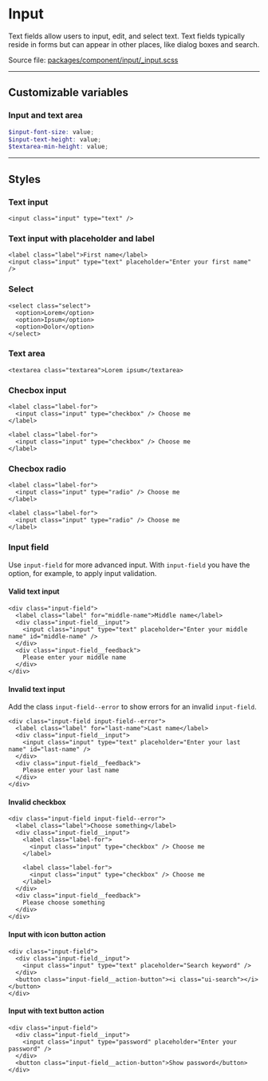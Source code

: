 # Input
Text fields allow users to input, edit, and select text. Text fields typically reside in forms but can appear in other places, like dialog boxes and search.

Source file: [packages/component/input/_input.scss](https://github.com/kpn/kpn-style/blob/master/packages/component/input/_input.scss)

---

## Customizable variables

### Input and text area
```scss
$input-font-size: value;
$input-text-height: value;
$textarea-min-height: value;
```

---

## Styles

### Text input
```html*example
<input class="input" type="text" />
```

### Text input with placeholder and label
```html*example
<label class="label">First name</label>
<input class="input" type="text" placeholder="Enter your first name" />
```

### Select
```html*example
<select class="select">
  <option>Lorem</option>
  <option>Ipsum</option>
  <option>Dolor</option>
</select>
```

### Text area
```html*example
<textarea class="textarea">Lorem ipsum</textarea>
```

### Checbox input
```html*example
<label class="label-for">
  <input class="input" type="checkbox" /> Choose me
</label>

<label class="label-for">
  <input class="input" type="checkbox" /> Choose me
</label>
```

### Checbox radio
```html*example
<label class="label-for">
  <input class="input" type="radio" /> Choose me
</label>

<label class="label-for">
  <input class="input" type="radio" /> Choose me
</label>
```

### Input field
Use `input-field` for more advanced input. With `input-field` you have the option, for example, to apply input validation.

#### Valid text input
```html*example
<div class="input-field">
  <label class="label" for="middle-name">Middle name</label>
  <div class="input-field__input">
    <input class="input" type="text" placeholder="Enter your middle name" id="middle-name" />
  </div>
  <div class="input-field__feedback">
    Please enter your middle name
  </div>
</div>
```

#### Invalid text input
Add the class `input-field--error` to show errors for an invalid `input-field`.

```html*example
<div class="input-field input-field--error">
  <label class="label" for="last-name">Last name</label>
  <div class="input-field__input">
    <input class="input" type="text" placeholder="Enter your last name" id="last-name" />
  </div>
  <div class="input-field__feedback">
    Please enter your last name
  </div>
</div>
```

#### Invalid checkbox
```html*example
<div class="input-field input-field--error">
  <label class="label">Choose something</label>
  <div class="input-field__input">
    <label class="label-for">
      <input class="input" type="checkbox" /> Choose me
    </label>

    <label class="label-for">
      <input class="input" type="checkbox" /> Choose me
    </label>
  </div>
  <div class="input-field__feedback">
    Please choose something
  </div>
</div>
```

#### Input with icon button action
```html*example
<div class="input-field">
  <div class="input-field__input">
    <input class="input" type="text" placeholder="Search keyword" />
  </div>
  <button class="input-field__action-button"><i class="ui-search"></i></button>
</div>
```

#### Input with text button action
```html*example
<div class="input-field">
  <div class="input-field__input">
    <input class="input" type="password" placeholder="Enter your password" />
  </div>
  <button class="input-field__action-button">Show password</button>
</div>
```
